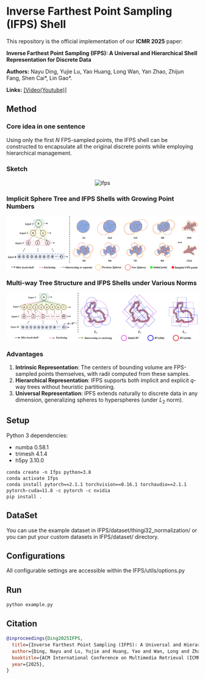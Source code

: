 # Inverse Farthest Point Sampling (IFPS) Shell

This repository is the official implementation of our **ICMR 2025** paper:

**Inverse Farthest Point Sampling (IFPS): A Universal and Hierarchical Shell Representation for Discrete Data**

__Authors:__ Nayu Ding, Yujie Lu, Yao Huang, Long Wan, Yan Zhao, Zhijun Fang, Shen Cai*, Lin Gao*.

**Links:** [[Video(Youtube)]](https://youtu.be/uHoOZuhxPY0)

## Method

### Core idea in one sentence
Using only the first $N$ FPS-sampled points, the IFPS shell can be constructed to encapsulate all the original discrete points while employing hierarchical management.

### Sketch

<p align="center">
 <img src="IFPS/assets/pipeline.jpg" width = "600" alt="ifps" align=center />
</p>

### Implicit Sphere Tree and IFPS Shells with Growing Point Numbers

<p align="center">
 <img src="IFPS/assets/seq_cut.jpg" width = "800" alt="ifps" align=center />
</p>

### Multi-way Tree Structure and IFPS Shells under Various Norms

<p align="center">
 <img src="IFPS/assets/multiway_cut.jpg" width = "800" alt="ifps" align=center />
</p>


### Advantages

1. **Intrinsic Representation**: The centers of bounding volume are FPS-sampled points themselves, with radii computed from these samples.
2. **Hierarchical Representation**: IFPS supports both implicit and explicit *q*-way trees without heuristic partitioning.
3. **Universal Representation**: IPFS extends naturally to discrete data in any dimension, generalizing spheres to hyperspheres (under $L_2$ norm).

## Setup

Python 3 dependencies:

* numba 0.58.1
* trimesh 4.1.4
* h5py 3.10.0

```
conda create -n Ifps python=3.8
conda activate Ifps
conda install pytorch==2.1.1 torchvision==0.16.1 torchaudio==2.1.1 pytorch-cuda=11.8 -c pytorch -c nvidia
pip install .
```

## DataSet
You can use the example dataset in IFPS/dataset/thingi32_normalization/ or you can put your custom datasets in IFPS/dataset/ directory.

## Configurations
All configurable settings are accessible within the IFPS/utils/options.py

## Run
```
python example.py
```

## Citation

```bibtex
@inproceedings{Ding2025IFPS,
  title={Inverse Farthest Point Sampling (IFPS): A Universal and Hierarchical Shell Representation for Discrete Data},
  author={Ding, Nayu and Lu, Yujie and Huang, Yao and Wan, Long and Zhao, Yan and Fang, Zhijun and Cai, Shen and Gao, Lin},
  booktitle={ACM International Conference on Multimedia Retrieval (ICMR)}, 
  year={2025},
}
```

